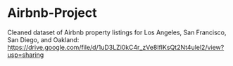 # Airbnb-Project
Cleaned dataset of Airbnb property listings for Los Angeles, San Francisco, San Diego, and Oakland:
https://drive.google.com/file/d/1uD3LZi0kC4r_zVe8lfIKsQt2Nt4ulel2/view?usp=sharing
